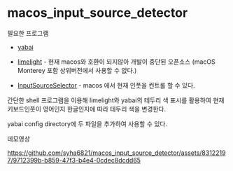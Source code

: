 # macos_input_source_detector

필요한 프로그램

- [yabai](https://github.com/koekeishiya/yabai)

- [limelight](https://github.com/koekeishiya/yabai/issues/1911) - 현재 macos와 호환이 되지않아 개발이 중단된 오픈소스 (macOS Monterey 포함 상위버전에서 사용할 수 없다.)

- [InputSourceSelector](https://github.com/minoki/InputSourceSelector) - macos 에서 현재 인풋을 컨트롤 할 수 있다.

간단한 shell 프로그램을 이용해 limelight와 yabai의 테두리 색 표시를 활용하여 현재 키보드인풋이 영어인지 한글인지에 따라 테두리 색을 변경한다.

yabai config directory에 두 파일을 추가하여 사용할 수 있다.

데모영상


https://github.com/syha6821/macos_input_source_detector/assets/83122197/9712399b-b859-47f3-b4e4-0cdec8dcdd65

